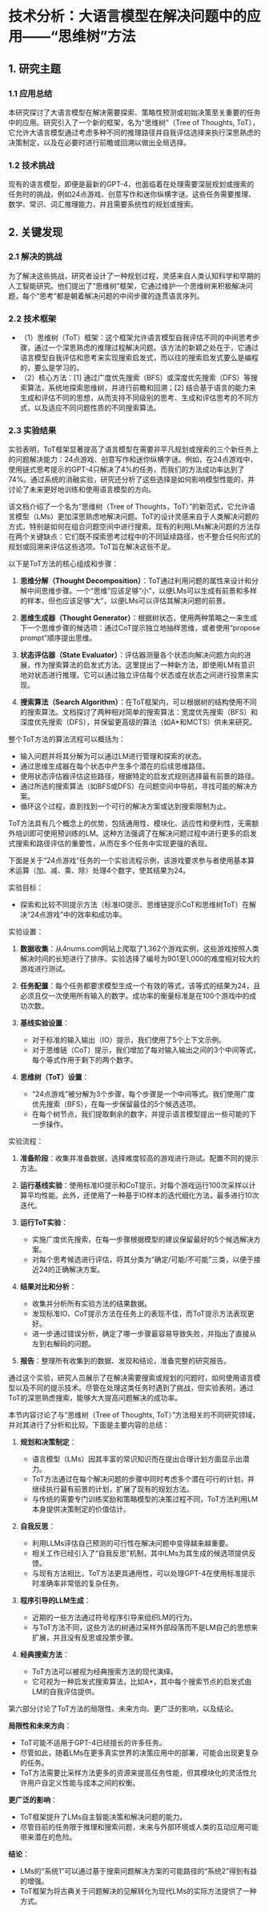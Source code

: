 # 技术分析：大语言模型在解决问题中的应用——“思维树”方法

## 1. 研究主题

### 1.1 应用总结

本研究探讨了大语言模型在解决需要探索、策略性预测或初始决策至关重要的任务中的应用。研究引入了一个新的框架，名为“思维树”（Tree of Thoughts, ToT），它允许大语言模型通过考虑多种不同的推理路径并自我评估选择来执行深思熟虑的决策制定，以及在必要时进行前瞻或回溯以做出全局选择。

### 1.2 技术挑战

现有的语言模型，即便是最新的GPT-4，也面临着在处理需要深层规划或搜索的任务时的挑战，例如24点游戏、创意写作和迷你纵横字谜。这些任务需要推理、数学、常识、词汇推理能力，并且需要系统性的规划或搜索。

## 2. 关键发现

### 2.1 解决的挑战

为了解决这些挑战，研究者设计了一种规划过程，灵感来自人类认知科学和早期的人工智能研究。他们提出了“思维树”框架，它通过维护一个思维树来积极解决问题，每个“思考”都是朝着解决问题的中间步骤的连贯语言序列。

### 2.2 技术框架

- （1）思维树（ToT）框架：这个框架允许语言模型自我评估不同的中间思考步骤，通过一个深思熟虑的推理过程解决问题。该方法的新颖之处在于，它通过语言模型自我评估和思考来实现搜索启发式，而以往的搜索启发式要么是编程的，要么是学习的。
- （2）核心方法：[1] 通过广度优先搜索（BFS）或深度优先搜索（DFS）等搜索算法，系统地探索思维树，并进行前瞻和回溯；[2] 结合基于语言的能力来生成和评估不同的思想，从而支持不同级别的思考、生成和评估思考的不同方式，以及适应不同问题性质的不同搜索算法。

### 2.3 实验结果

实验表明，ToT框架显著提高了语言模型在需要非平凡规划或搜索的三个新任务上的问题解决能力：24点游戏、创意写作和迷你纵横字谜。例如，在24点游戏中，使用链式思考提示的GPT-4只解决了4%的任务，而我们的方法成功率达到了74%。通过系统的消融实验，研究还分析了这些选择是如何影响模型性能的，并讨论了未来更好地训练和使用语言模型的方向。


该文档介绍了一个名为“思维树（Tree of Thoughts，ToT）”的新范式，它允许语言模型（LMs）更加深思熟虑地解决问题。ToT的设计灵感来自于人类解决问题的方式，特别是如何在组合问题空间中进行搜索。现有的利用LMs解决问题的方法存在两个关键缺点：它们既不探索思考过程中的不同延续路径，也不整合任何形式的规划或回溯来评估这些选项。ToT旨在解决这些不足。

以下是ToT方法的核心组成和步骤：

1. **思维分解（Thought Decomposition）**：ToT通过利用问题的属性来设计和分解中间思维步骤。一个“思维”应该足够“小”，以便LMs可以生成有前景和多样的样本，但也应该足够“大”，以便LMs可以评估其解决问题的前景。

2. **思维生成器（Thought Generator）**：根据树状态，使用两种策略之一来生成下一个思维步骤的候选项：通过CoT提示独立地抽样思维，或者使用“propose prompt”顺序提出思维。

3. **状态评估器（State Evaluator）**：评估器测量各个状态向解决问题方向的进展，作为搜索算法的启发式方法。这里提出了一种新方法，即使用LM有意识地对状态进行推理。它可以通过独立评估每个状态或在状态之间进行投票来实现。

4. **搜索算法（Search Algorithm）**：在ToT框架内，可以根据树的结构使用不同的搜索算法。文档探讨了两种相对简单的搜索算法：宽度优先搜索（BFS）和深度优先搜索（DFS），并保留更高级的算法（如A*和MCTS）供未来研究。

整个ToT方法的算法流程可以概括为：

- 输入问题并将其分解为可以通过LM进行管理和探索的状态。
- 通过思维生成器在每个状态中产生多个潜在的后续思维路径。
- 使用状态评估器评估这些路径，根据特定的启发式规则选择最有前景的路径。
- 通过所选的搜索算法（如BFS或DFS）在问题空间中导航，寻找可能的解决方案。
- 循环这个过程，直到找到一个可行的解决方案或达到搜索限制为止。

ToT方法具有几个概念上的优势，包括通用性、模块化、适应性和便利性，无需额外培训即可使用预训练的LM。这种方法强调了在解决问题过程中进行更多的启发式搜索和路径评估的重要性，从而在多个任务中实现更强的表现。


下面是关于“24点游戏”任务的一个实验流程示例，该游戏要求参与者使用基本算术运算（加、减、乘、除）处理4个数字，使其结果为24。

实验目标：
- 探索和比较不同提示方法（标准IO提示、思维链提示CoT和思维树ToT）在解决“24点游戏”中的效率和成功率。

实验设置：
1. **数据收集**：从4nums.com网站上爬取了1,362个游戏实例，这些游戏按照人类解决时间的长短进行了排序。实验选择了编号为901至1,000的难度相对较大的游戏进行测试。

2. **任务配置**：每个任务都要求模型生成一个有效的等式，该等式的结果为24，且必须且仅一次使用所有输入的数字。成功率的衡量标准是在100个游戏中的成功次数。

3. **基线实验设置**：
   - 对于标准的输入输出（IO）提示，我们使用了5个上下文示例。
   - 对于思维链（CoT）提示，我们增加了每对输入输出之间的3个中间等式，每个等式作用于剩下的两个数字。

4. **思维树（ToT）设置**：
   - “24点游戏”被分解为3个步骤，每个步骤是一个中间等式。我们使用广度优先搜索（BFS），在每一步保留最佳的5个候选选项。
   - 在每个树节点，我们提取剩余的数字，并提示语言模型提出一些可能的下一步操作。

实验流程：
1. **准备阶段**：收集并准备数据，选择难度较高的游戏进行测试。配置不同的提示方法。

2. **运行基线实验**：使用标准IO提示和CoT提示，对每个游戏运行100次采样以计算平均性能。此外，还使用了一种基于IO样本的迭代细化方法，最多进行10次迭代。

3. **运行ToT实验**：
   - 实施广度优先搜索，在每一步骤根据模型的建议保留最好的5个候选解决方案。
   - 对每个思考候选进行评估，将其分类为“确定/可能/不可能”三类，以便于接近24的正确解决方案。

4. **结果对比和分析**：
   - 收集并分析所有实验方法的结果数据。
   - 发现标准IO、CoT提示方法在任务上的表现不佳，而ToT提示方法表现更好。
   - 进一步通过错误分析，确定了哪一步骤最容易导致失败，并指出了直接从左到右解码的问题。

5. **报告**：整理所有收集到的数据、发现和结论，准备完整的研究报告。

通过这个实验，研究人员展示了在解决需要搜索或规划的问题时，如何使用语言模型以及不同的提示技术。尽管在处理这类任务时遇到了挑战，但实验表明，通过ToT的深思熟虑搜索，能够大大提高问题解决的成功率。


本节内容讨论了与“思维树（Tree of Thoughts, ToT）”方法相关的不同研究领域，并对其进行了分析和比较。下面是主要内容的总结：

1. **规划和决策制定**：
   - 语言模型（LMs）因其丰富的常识知识而在提出合理计划方面显示出潜力。
   - ToT方法通过在每个解决问题的步骤中同时考虑多个潜在可行的计划，并继续执行最有前景的计划，扩展了现有的规划方法。
   - 与传统的需要专门训练奖励和策略模型的决策过程不同，ToT方法利用LM本身提供决策制定的价值估计。

2. **自我反思**：
   - 利用LLMs评估自己预测的可行性在解决问题中变得越来越重要。
   - 相关工作已经引入了“自我反思”机制，其中LMs为其生成的候选项提供反馈。
   - 与现有方法相比，ToT方法更具通用性，可以处理GPT-4在使用标准提示时准确率非常低的复杂任务。

3. **程序引导的LLM生成**：
   - 近期的一些方法通过符号程序引导来组织LM的行为。
   - 与ToT方法不同，这些方法的树通过采样外部段落而不是LM自己的思想来扩展，并且没有反思或投票步骤。

4. **经典搜索方法**：
   - ToT方法可以被视为经典搜索方法的现代演绎。
   - 它可视为一种启发式搜索算法，比如A*，其中每个搜索节点的启发式由LM的自我评估提供。

第六部分讨论了ToT方法的局限性、未来方向、更广泛的影响，以及结论。

**局限性和未来方向**：
- ToT可能不适用于GPT-4已经擅长的许多任务。
- 尽管如此，随着LMs在更多真实世界的决策应用中的部署，可能会出现更复杂的任务。
- ToT方法需要比采样方法更多的资源来提高任务性能，但其模块化的灵活性允许用户自定义性能与成本之间的权衡。

**更广泛的影响**：
- ToT框架提升了LMs自主智能决策和解决问题的能力。
- 尽管目前的任务限于推理和搜索问题，未来与外部环境或人类的互动应用可能带来潜在的危险。

**结论**：
- LMs的“系统1”可以通过基于搜索问题解决方案的可能路径的“系统2”得到有益的增强。
- ToT框架为将古典关于问题解决的见解转化为现代LMs的实际方法提供了一种方式。